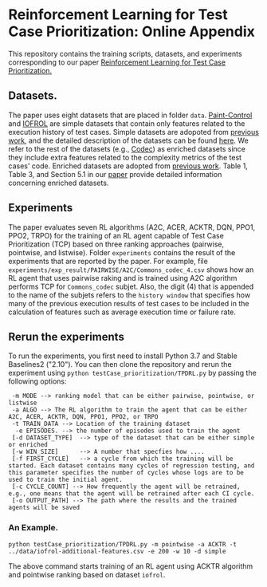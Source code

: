 # Reinforcement Learning for Test Case Prioritization: Online Appendix
This repository contains the training scripts, datasets, and experiments corresponding to our paper [Reinforcement Learning for Test Case Prioritization.](https://arxiv.org/pdf/2011.01834.pdf)

## Datasets. 
The paper uses eight datasets that are placed in folder `data`. [Paint-Control](https://github.com/moji1/tp_rl/blob/master/data/tc_data_paintcontrol.csv) and [IOFROL](https://github.com/moji1/tp_rl/blob/master/data/iofrol.csv) are simple datasets that contain only features related to the execution history of test cases. Simple datasets are adopoted from [previous work](https://www.simula.no/sites/default/files/publications/files/reinforcement_learning_for_test_case_prioritization-issta17_0.pdf), and the detailed description of the datasets can be found [here](https://bitbucket.org/HelgeS/retecs/src/master/DATA/).
We refer to the rest of the datasets (e.g., [Codec](https://github.com/moji1/tp_rl/blob/master/data/Commons_codec.csv)) as enriched datasets since they include extra features related to the complexity metrics of the test cases' code. Enriched datasets are adopted from [previous work](https://cin.ufpe.br/~bafm/publications/bertolino_etal_icse20.pdf). Table 1, Table 3, and Section 5.1 in our [paper](https://arxiv.org/pdf/2011.01834.pdf) provide detailed information concerning enriched datasets. 

## Experiments
The paper evaluates seven RL algorithms (A2C, ACER, ACKTR, DQN, PPO1, PPO2, TRPO) for the training of an RL agent capable of Test Case Prioritization (TCP) based on three ranking approaches (pairwise, pointwise, and listwise). Folder `experiments` contains the result of the experiments that are reported by the paper. For example, file `experiments/exp_result/PAIRWISE/A2C/Commons_codec_4.csv` shows how an RL agent that uses pairwise raking and is trained using A2C algorithm performs TCP for `Commons_codec` subjet. Also, the digit (4) that is appended to the name of the subjets refers to the `history window` that specifies how many of the previous execution results of test cases to be included in the calculation of features such as average execution time or failure rate. 

## Rerun the experiments
To run the experiments, you first need to install Python 3.7 and Stable Baselines2 ("2.10"). You can then clone the repository and rerun the experiment using `python testCase_prioritization/TPDRL.py` by passing the following options:

```
 -m MODE --> ranking model that can be either pairwise, pointwise, or listwise
 -a ALGO --> The RL algorithm to train the agent that can be either A2C, ACER, ACKTR, DQN, PPO1, PPO2, or TRPO
 -t TRAIN_DATA --> Location of the training dataset
  -e EPISODES. --> the number of episodes used to train the agent
 [-d DATASET_TYPE]  --> type of the dataset that can be either simple or enriched
 [-w WIN_SIZE]      --> A number that specfies how ....
 [-f FIRST_CYCLE]   --> a cycle from which the training will be started. Each dataset contains many cycles of regression testing, and this parameter specifies the number of cycles whose logs are to be used to train the initial agent.
 [-c CYCLE_COUNT] --> How frequently the agent will be retrained, e.g., one means that the agent will be retrained after each CI cycle.
 [-o OUTPUT_PATH] --> The path where the results and the trained agents will be saved
```

### An Example.
`python testCase_prioritization/TPDRL.py -m pointwise -a ACKTR -t ../data/iofrol-additional-features.csv -e 200 -w 10 -d simple`

The above command starts training of an RL agent using ACKTR algorithm and pointwise ranking based on dataset `iofrol`. 






